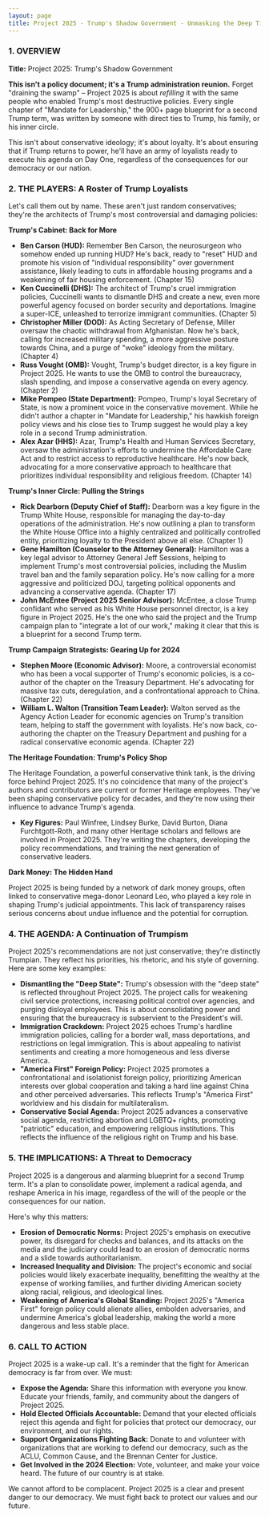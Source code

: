 ```yaml
---
layout: page
title: Project 2025 - Trump's Shadow Government - Unmasking the Deep Ties to Trump and His Inner Circle
---
```


### 1. OVERVIEW

**Title:** Project 2025: Trump's Shadow Government

**This isn't a policy document; it's a Trump administration reunion.** Forget "draining the swamp" – Project 2025 is about *refilling* it with the same people who enabled Trump's most destructive policies. Every single chapter of "Mandate for Leadership," the 900+ page blueprint for a second Trump term, was written by someone with direct ties to Trump, his family, or his inner circle. 

This isn't about conservative ideology; it's about loyalty. It's about ensuring that if Trump returns to power, he'll have an army of loyalists ready to execute his agenda on Day One, regardless of the consequences for our democracy or our nation.

### 2. THE PLAYERS: A Roster of Trump Loyalists

Let's call them out by name. These aren't just random conservatives; they're the architects of Trump's most controversial and damaging policies:

**Trump's Cabinet: Back for More**

* **Ben Carson (HUD):** Remember Ben Carson, the neurosurgeon who somehow ended up running HUD? He's back, ready to "reset" HUD and promote his vision of "individual responsibility" over government assistance, likely leading to cuts in affordable housing programs and a weakening of fair housing enforcement. (Chapter 15)
* **Ken Cuccinelli (DHS):** The architect of Trump's cruel immigration policies, Cuccinelli wants to dismantle DHS and create a new, even more powerful agency focused on border security and deportations. Imagine a super-ICE, unleashed to terrorize immigrant communities. (Chapter 5)
* **Christopher Miller (DOD):**  As Acting Secretary of Defense, Miller oversaw the chaotic withdrawal from Afghanistan. Now he's back, calling for increased military spending, a more aggressive posture towards China, and a purge of "woke" ideology from the military. (Chapter 4)
* **Russ Vought (OMB):**  Vought, Trump's budget director, is a key figure in Project 2025. He wants to use the OMB to control the bureaucracy, slash spending, and impose a conservative agenda on every agency. (Chapter 2)
* **Mike Pompeo (State Department):**  Pompeo, Trump's loyal Secretary of State, is now a prominent voice in the conservative movement. While he didn't author a chapter in "Mandate for Leadership," his hawkish foreign policy views and his close ties to Trump suggest he would play a key role in a second Trump administration.
* **Alex Azar (HHS):**  Azar, Trump's Health and Human Services Secretary, oversaw the administration's efforts to undermine the Affordable Care Act and to restrict access to reproductive healthcare. He's now back, advocating for a more conservative approach to healthcare that prioritizes individual responsibility and religious freedom. (Chapter 14)

**Trump's Inner Circle: Pulling the Strings**

* **Rick Dearborn (Deputy Chief of Staff):**  Dearborn was a key figure in the Trump White House, responsible for managing the day-to-day operations of the administration. He's now outlining a plan to transform the White House Office into a highly centralized and politically controlled entity, prioritizing loyalty to the President above all else. (Chapter 1)
* **Gene Hamilton (Counselor to the Attorney General):**  Hamilton was a key legal advisor to Attorney General Jeff Sessions, helping to implement Trump's most controversial policies, including the Muslim travel ban and the family separation policy. He's now calling for a more aggressive and politicized DOJ, targeting political opponents and advancing a conservative agenda. (Chapter 17)
* **John McEntee (Project 2025 Senior Advisor):**  McEntee, a close Trump confidant who served as his White House personnel director, is a key figure in Project 2025. He's the one who said the project and the Trump campaign plan to "integrate a lot of our work," making it clear that this is a blueprint for a second Trump term.

**Trump Campaign Strategists:  Gearing Up for 2024**

* **Stephen Moore (Economic Advisor):**  Moore, a controversial economist who has been a vocal supporter of Trump's economic policies, is a co-author of the chapter on the Treasury Department. He's advocating for massive tax cuts, deregulation, and a confrontational approach to China. (Chapter 22)
* **William L. Walton (Transition Team Leader):**  Walton served as the Agency Action Leader for economic agencies on Trump's transition team, helping to staff the government with loyalists. He's now back, co-authoring the chapter on the Treasury Department and pushing for a radical conservative economic agenda. (Chapter 22)

**The Heritage Foundation: Trump's Policy Shop**

The Heritage Foundation, a powerful conservative think tank, is the driving force behind Project 2025. It's no coincidence that many of the project's authors and contributors are current or former Heritage employees. They've been shaping conservative policy for decades, and they're now using their influence to advance Trump's agenda.

* **Key Figures:**  Paul Winfree, Lindsey Burke, David Burton, Diana Furchtgott-Roth, and many other Heritage scholars and fellows are involved in Project 2025. They're writing the chapters, developing the policy recommendations, and training the next generation of conservative leaders.

**Dark Money:  The Hidden Hand**

Project 2025 is being funded by a network of dark money groups, often linked to conservative mega-donor Leonard Leo, who played a key role in shaping Trump's judicial appointments. This lack of transparency raises serious concerns about undue influence and the potential for corruption.

### 4. THE AGENDA: A Continuation of Trumpism

Project 2025's recommendations are not just conservative; they're distinctly Trumpian. They reflect his priorities, his rhetoric, and his style of governing. Here are some key examples:

* **Dismantling the "Deep State":**  Trump's obsession with the "deep state" is reflected throughout Project 2025. The project calls for weakening civil service protections, increasing political control over agencies, and purging disloyal employees. This is about consolidating power and ensuring that the bureaucracy is subservient to the President's will.
* **Immigration Crackdown:**  Project 2025 echoes Trump's hardline immigration policies, calling for a border wall, mass deportations, and restrictions on legal immigration. This is about appealing to nativist sentiments and creating a more homogeneous and less diverse America.
* **"America First" Foreign Policy:**  Project 2025 promotes a confrontational and isolationist foreign policy, prioritizing American interests over global cooperation and taking a hard line against China and other perceived adversaries. This reflects Trump's "America First" worldview and his disdain for multilateralism.
* **Conservative Social Agenda:**  Project 2025 advances a conservative social agenda, restricting abortion and LGBTQ+ rights, promoting "patriotic" education, and empowering religious institutions. This reflects the influence of the religious right on Trump and his base.

### 5. THE IMPLICATIONS: A Threat to Democracy

Project 2025 is a dangerous and alarming blueprint for a second Trump term. It's a plan to consolidate power, implement a radical agenda, and reshape America in his image, regardless of the will of the people or the consequences for our nation.

Here's why this matters:

* **Erosion of Democratic Norms:**  Project 2025's emphasis on executive power, its disregard for checks and balances, and its attacks on the media and the judiciary could lead to an erosion of democratic norms and a slide towards authoritarianism.
* **Increased Inequality and Division:**  The project's economic and social policies would likely exacerbate inequality, benefitting the wealthy at the expense of working families, and further dividing American society along racial, religious, and ideological lines.
* **Weakening of America's Global Standing:**  Project 2025's "America First" foreign policy could alienate allies, embolden adversaries, and undermine America's global leadership, making the world a more dangerous and less stable place.

### 6. CALL TO ACTION

Project 2025 is a wake-up call. It's a reminder that the fight for American democracy is far from over. We must:

* **Expose the Agenda:**  Share this information with everyone you know. Educate your friends, family, and community about the dangers of Project 2025.
* **Hold Elected Officials Accountable:**  Demand that your elected officials reject this agenda and fight for policies that protect our democracy, our environment, and our rights.
* **Support Organizations Fighting Back:**  Donate to and volunteer with organizations that are working to defend our democracy, such as the ACLU, Common Cause, and the Brennan Center for Justice.
* **Get Involved in the 2024 Election:**  Vote, volunteer, and make your voice heard. The future of our country is at stake.

We cannot afford to be complacent. Project 2025 is a clear and present danger to our democracy. We must fight back to protect our values and our future. 
